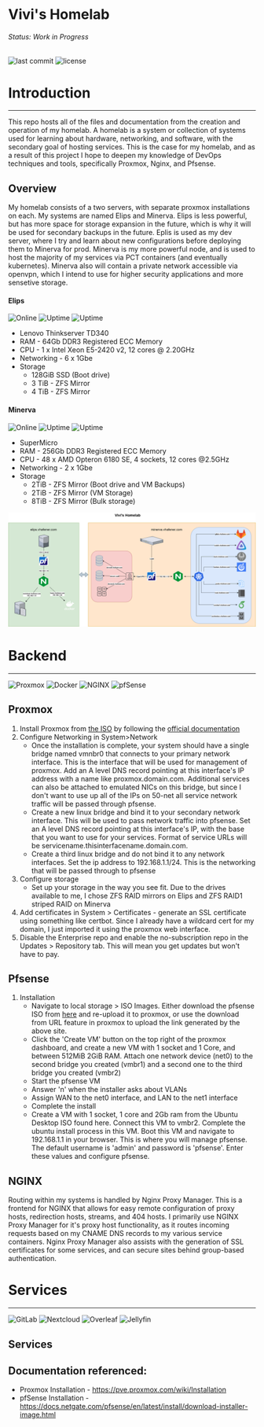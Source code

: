 # Vivi's Homelab

<!-- ANCHOR: introduction -->
###### Status: Work in Progress
![last commit](https://img.shields.io/github/last-commit/viv-codes/homelab)
![license](https://img.shields.io/github/license/viv-codes/homelab)


# Introduction
---
This repo hosts all of the files and documentation from the creation and operation of my homelab. A homelab is a system or collection of systems used for learning about hardware, networking, and software, with the secondary goal of hosting services. This is the case for my homelab, and as a result of this project I hope to deepen my knowledge of DevOps techniques and tools, specifically Proxmox, Nginx, and Pfsense.

## Overview
My homelab consists of a two servers, with separate proxmox installations on each. My systems are named Elips and Minerva. Elips is less powerful, but has more space for storage expansion in the future, which is why it will be used for secondary backups in the future. Eplis is used as my dev server, where I try and learn about new configurations before deploying them to Minerva for prod. Minerva is my more powerful node, and is used to host the majority of my services via PCT containers (and eventually kubernetes). Minerva also will contain a private network accessible via openvpn, which I intend to use for higher security applications and more sensetive storage.  
#### Elips
![Online](https://img.shields.io/uptimerobot/status/m790187873-2619a6e8222a7cd184383f39)
![Uptime](https://img.shields.io/uptimerobot/ratio/7/m790187873-2619a6e8222a7cd184383f39?label=Uptime%20-%20week)
![Uptime](https://img.shields.io/uptimerobot/ratio/m790187873-2619a6e8222a7cd184383f39?label=Uptime%20-%20Month)
* Lenovo Thinkserver TD340
* RAM - 64Gb DDR3 Registered ECC Memory
* CPU - 1 x Intel Xeon E5-2420 v2, 12 cores @ 2.20GHz
* Networking - 6 x 1Gbe
* Storage
  - 128GiB SSD (Boot drive)
  - 3 TiB - ZFS Mirror
  - 4 TiB - ZFS Mirror
#### Minerva
![Online](https://img.shields.io/uptimerobot/status/m790466602-0858f891fbe572951f707f6d)
![Uptime](https://img.shields.io/uptimerobot/ratio/7/m790466602-0858f891fbe572951f707f6d?label=Uptime%20-%20Week)
![Uptime](https://img.shields.io/uptimerobot/ratio/m790466602-0858f891fbe572951f707f6d?label=Uptime%20-%20Month)
* SuperMicro 
* RAM - 256Gb DDR3 Registered ECC Memory
* CPU - 48 x AMD Opteron 6180 SE, 4 sockets, 12 cores @2.5GHz
* Networking - 2 x 1Gbe
* Storage
  - 2TiB - ZFS Mirror (Boot drive and VM Backups)
  - 2TiB - ZFS Mirror (VM Storage)
  - 8TiB - ZFS Mirror (Bulk storage)

![A graph of my homelab network](/readme_assets/network.png)


# Backend
---
![Proxmox](https://a11ybadges.com/badge?logo=proxmox)
![Docker](https://a11ybadges.com/badge?logo=docker)
![NGINX](https://a11ybadges.com/badge?logo=nginx)
![pfSense](https://a11ybadges.com/badge?logo=pfsense)
<!-- ![OpenVPN](https://a11ybadges.com/badge?logo=openvpn)
 -->
## Proxmox
1. Install Proxmox from [the ISO](https://www.proxmox.com/en/downloads/category/iso-images-pve) by following the [official documentation ](https://pve.proxmox.com/wiki/Installation)
2. Configure Networking in System>Network
   - Once the installation is complete, your system should have a single bridge named vmnbr0 that connects to your primary network interface. This is the interface that will be used for management of proxmox. Add an A level DNS record pointing at this interface's IP address with a name like proxmox.domain.com. Additional services can also be attached to emulated NICs on this bridge, but since I don't want to use up all of the IPs on 50-net all service network traffic will be passed through pfsense.
   - Create a new linux bridge and bind it to your secondary network interface. This will be used to pass network traffic into pfsense. Set an A level DNS record pointing at this interface's IP, with the base that you want to use for your services. Format of service URLs will be servicename.thisinterfacename.domain.com.
   - Create a third linux bridge and do not bind it to any network interfaces. Set the ip address to 192.168.1.1/24. This is the networking that will be passed through to pfsense
3. Configure storage
   - Set up your storage in the way you see fit. Due to the drives available to me, I chose ZFS RAID mirrors on Elips and ZFS RAID1 striped RAID on Minerva
4. Add certificates in System > Certificates - generate an SSL certificate using something like certbot. Since I already have a wildcard cert for my domain, I just imported it using the proxmox web interface.
5. Disable the Enterprise repo and enable the no-subscription repo in the Updates > Repository tab. This will mean you get updates but won't have to pay.

## Pfsense
1. Installation
   - Navigate to local storage > ISO Images. Either download the pfsense ISO from [here](https://www.pfsense.org/download/) and re-upload it to proxmox, or use the download from URL feature in proxmox to upload the link generated by the above site.
   - Click the 'Create VM' button on the top right of the proxmox dashboard, and create a new VM with 1 socket and 1 Core, and between 512MiB 2GiB RAM. Attach one network device (net0) to the second bridge you created (vmbr1) and a second one to the third bridge you created (vmbr2)
   - Start the pfsense VM
   - Answer 'n' when the installer asks about VLANs
   - Assign WAN to the net0 interface, and LAN to the net1 interface
   - Complete the install
   - Create a VM with 1 socket, 1 core and 2Gb ram from the Ubuntu Desktop ISO found here. Connect this VM to vmbr2. Complete the ubuntu install process in this VM. Boot this VM and navigate to 192.168.1.1 in your browser. This is where you will manage pfsense. The default username is 'admin' and password is 'pfsense'. Enter these values and configure pfsense.


## NGINX
Routing within my systems is handled by Nginx Proxy Manager. This is a frontend for NGINX that allows for easy remote configuration of proxy hosts, redirection hosts, streams, and 404 hosts. I primarily use NGINX Proxy Manager for it's proxy host functionality, as it routes incoming requests based on my CNAME DNS records to my various service containers. Nginx Proxy Manager also assists with the generation of SSL certificates for some services, and can secure sites behind group-based authentication.

<!-- ## OpenVPN
 -->
# Services
---
<!-- ![WordPress](https://a11ybadges.com/badge?logo=wordpress) -->
![GitLab](https://a11ybadges.com/badge?logo=gitlab)
![Nextcloud](https://a11ybadges.com/badge?logo=nextcloud)
![Overleaf](https://a11ybadges.com/badge?logo=overleaf)
![Jellyfin](https://a11ybadges.com/badge?logo=jellyfin)

## Services


## Documentation referenced:
* Proxmox Installation - https://pve.proxmox.com/wiki/Installation
* pfSense Installation - https://docs.netgate.com/pfsense/en/latest/install/download-installer-image.html
